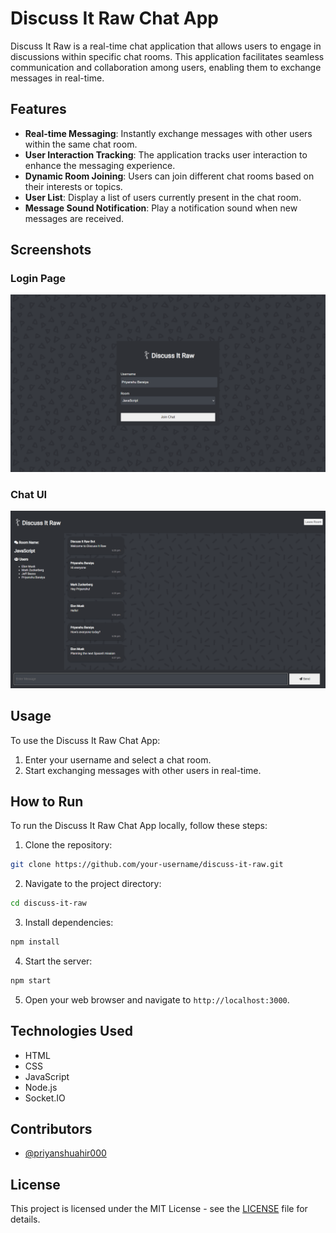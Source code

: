 # Discuss It Raw Chat App

Discuss It Raw is a real-time chat application that allows users to engage in discussions within specific chat rooms. This application facilitates seamless communication and collaboration among users, enabling them to exchange messages in real-time.

## Features

- **Real-time Messaging**: Instantly exchange messages with other users within the same chat room.
- **User Interaction Tracking**: The application tracks user interaction to enhance the messaging experience.
- **Dynamic Room Joining**: Users can join different chat rooms based on their interests or topics.
- **User List**: Display a list of users currently present in the chat room.
- **Message Sound Notification**: Play a notification sound when new messages are received.

## Screenshots

### Login Page
![Login Page](https://github.com/priyanshuahir000/Discuss-It-Raw/blob/main/public/Images/login.png)

### Chat UI
![Chat UI](https://github.com/priyanshuahir000/Discuss-It-Raw/blob/main/public/Images/chat-room.png)

## Usage

To use the Discuss It Raw Chat App:

1. Enter your username and select a chat room.
2. Start exchanging messages with other users in real-time.

## How to Run

To run the Discuss It Raw Chat App locally, follow these steps:

1. Clone the repository:
```bash
git clone https://github.com/your-username/discuss-it-raw.git
```

2. Navigate to the project directory:
```bash
cd discuss-it-raw
```

3. Install dependencies:
```bash
npm install
```

4. Start the server:
```bash
npm start
```
5. Open your web browser and navigate to `http://localhost:3000`.

## Technologies Used

- HTML
- CSS
- JavaScript
- Node.js
- Socket.IO

## Contributors

- [@priyanshuahir000]([https://github.com/](https://github.com/priyanshuahir000))

## License

This project is licensed under the MIT License - see the [LICENSE](https://github.com/priyanshuahir000/Discuss-It-Raw/blob/main/LICENSE) file for details.

